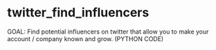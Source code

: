 # twitter_find_influencers
GOAL: Find potential influencers on twitter that allow you to make your account / company known and grow. (PYTHON CODE)
